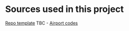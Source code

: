 # Sources used in this project

[Repo template](https://github.com/FlemingVincent/expo-supabase-starter)
TBC - [Airport codes](/)